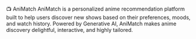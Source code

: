 📺 AniMatch
AniMatch is a personalized anime recommendation platform built to help users discover new shows based on their preferences, moods, and watch history. Powered by Generative AI, AniMatch makes anime discovery delightful, interactive, and highly tailored.
